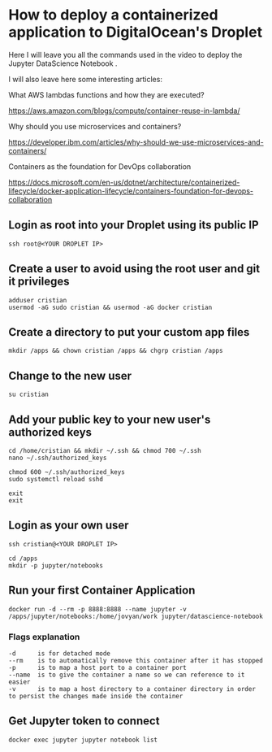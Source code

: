 # How to deploy a containerized application to DigitalOcean's Droplet

Here I will leave you all the commands used in the video to deploy the Jupyter DataScience Notebook .

I will also leave here some interesting articles:

What AWS lambdas functions and how they are executed?

https://aws.amazon.com/blogs/compute/container-reuse-in-lambda/

Why should you use microservices and containers?

https://developer.ibm.com/articles/why-should-we-use-microservices-and-containers/

Containers as the foundation for DevOps collaboration

https://docs.microsoft.com/en-us/dotnet/architecture/containerized-lifecycle/docker-application-lifecycle/containers-foundation-for-devops-collaboration


## Login as root into your Droplet using its public IP
    ssh root@<YOUR DROPLET IP>

## Create a user to avoid using the root user and git it privileges
    adduser cristian
    usermod -aG sudo cristian && usermod -aG docker cristian

## Create a directory to put your custom app files
    mkdir /apps && chown cristian /apps && chgrp cristian /apps

## Change to the new user
    su cristian

## Add your public key to your new user's authorized keys
    cd /home/cristian && mkdir ~/.ssh && chmod 700 ~/.ssh
    nano ~/.ssh/authorized_keys

    chmod 600 ~/.ssh/authorized_keys
    sudo systemctl reload sshd

    exit
    exit

## Login as your own user
    ssh cristian@<YOUR DROPLET IP>

    cd /apps
    mkdir -p jupyter/notebooks

## Run your first Container Application

    docker run -d --rm -p 8888:8888 --name jupyter -v /apps/jupyter/notebooks:/home/jovyan/work jupyter/datascience-notebook

### Flags explanation
    -d      is for detached mode
    --rm    is to automatically remove this container after it has stopped
    -p      is to map a host port to a container port
    --name  is to give the container a name so we can reference to it easier
    -v      is to map a host directory to a container directory in order to persist the changes made inside the container


## Get Jupyter token to connect
    docker exec jupyter jupyter notebook list


